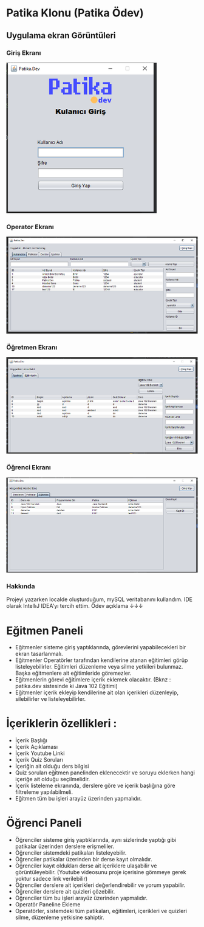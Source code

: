 # Patika Klonu (Patika Ödev)
## Uygulama ekran Görüntüleri
### Giriş Ekranı
![SS1](https://github.com/AMRSCDL/KodluyoruzExamples/blob/main/Java-102/09.Java_102_PatikaKlon/ss/login.png)
### Operator Ekranı
![SS2](https://github.com/AMRSCDL/KodluyoruzExamples/blob/main/Java-102/09.Java_102_PatikaKlon/ss/operator.png)
### Öğretmen Ekranı
![SS3](https://github.com/AMRSCDL/KodluyoruzExamples/blob/main/Java-102/09.Java_102_PatikaKlon/ss/educator.png)
### Öğrenci Ekranı
![SS4](https://github.com/AMRSCDL/KodluyoruzExamples/blob/main/Java-102/09.Java_102_PatikaKlon/ss/student.png)
### Hakkında
Projeyi yazarken localde oluşturduğum, mySQL veritabanını kullandım. IDE olarak IntellıJ IDEA'yı tercih ettim.
Ödev açıklama ↓↓↓
# Eğitmen Paneli
- Eğitmenler sisteme giriş yaptıklarında, görevlerini yapabilecekleri bir ekran tasarlanmalı.
- Eğitmenler Operatörler tarafından kendilerine atanan eğitimleri görüp listeleyebilirler. Eğitimleri düzenleme veya silme yetkileri bulunmaz. Başka eğitmenlere ait eğitimleride göremezler.
- Eğitmenlerin görevi eğitimlere içerik eklemek olacaktır. (Bknz : patika.dev sistesinde ki Java 102 Eğitimi)
- Eğitmenler içerik ekleyip kendilerine ait olan içerikleri düzenleyip, silebilirler ve listeleyebilirler.
# İçeriklerin özellikleri :
- İçerik Başlığı
- İçerik Açıklaması
- İçerik Youtube Linki
- İçerik Quiz Soruları
- İçeriğin ait olduğu ders bilgisi
- Quiz soruları eğitmen panelinden eklenecektir ve soruyu eklerken hangi içeriğe ait olduğu seçilmelidir.
- İçerik listeleme ekranında, derslere göre ve içerik başlığına göre filtreleme yapılabilmeli.
- Eğitmen tüm bu işleri arayüz üzerinden yapmalıdır.
# Öğrenci Paneli
- Öğrenciler sisteme giriş yaptıklarında, aynı sizlerinde yaptığı gibi patikalar üzerinden derslere erişmeliler.
- Öğrenciler sistemdeki patikaları listeleyebilir.
- Öğrenciler patikalar üzerinden bir derse kayıt olmalıdır.
- Öğrenciler kayıt oldukları derse ait içeriklere ulaşabilir ve görüntüleyebilir. (Youtube videosunu proje içerisine gömmeye gerek yoktur sadece link verilebilir)
- Öğrenciler derslere ait içerikleri değerlendirebilir ve yorum yapabilir.
- Öğrenciler derslere ait quizleri çözebilir.
- Öğrenciler tüm bu işleri arayüz üzerinden yapmalıdır.
- Operatör Paneline Ekleme
- Operatörler, sistemdeki tüm patikaları, eğitimleri, içerikleri ve quizleri silme, düzenleme yetkisine sahiptir.
